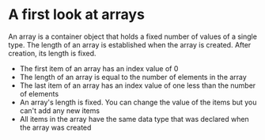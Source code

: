 # A first look at arrays

An array is a container object that holds a fixed number of values of a single type. The length of an array is established when the array is created. After creation, its length is fixed.

* The first item of an array has an index value of 0
* The length of an array is equal to the number of elements in the array
* The last item of an array has an index value of one less than the number of elements
* An array's length is fixed. You can change the value of the items but you can't add any new items
* All items in the array have the same data type that was declared when the array was created

 
